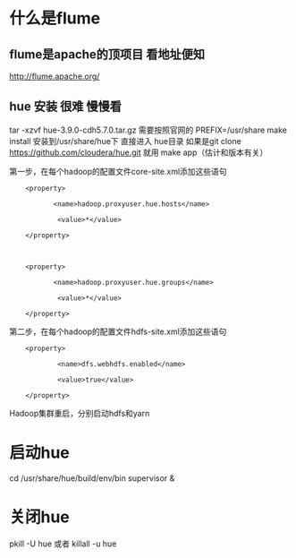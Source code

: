 
# 什么是flume   
## flume是apache的顶项目  看地址便知
http://flume.apache.org/





##  hue 安装 很难 慢慢看 
tar -xzvf hue-3.9.0-cdh5.7.0.tar.gz
  需要按照官网的 PREFIX=/usr/share make install
   安装到/usr/share/hue下
直接进入 hue目录   如果是git clone https://github.com/cloudera/hue.git 就用 make  app（估计和版本有关）

第一步，在每个hadoop的配置文件core-site.xml添加这些语句

  <!-- Hue WebHDFS proxy user setting -->

 

        <property>

               <name>hadoop.proxyuser.hue.hosts</name>

                <value>*</value>

        </property>

 

        <property>

               <name>hadoop.proxyuser.hue.groups</name>

                <value>*</value>

        </property>

 

第二步，在每个hadoop的配置文件hdfs-site.xml添加这些语句

        <property>

                <name>dfs.webhdfs.enabled</name>

                <value>true</value>

        </property>

 

Hadoop集群重启，分别启动hdfs和yarn
# 启动hue
cd /usr/share/hue/build/env/bin
supervisor &
# 关闭hue
pkill -U hue
或者
killall -u hue
